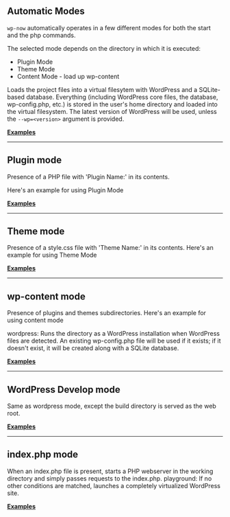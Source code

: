 ## Automatic Modes
`wp-now` automatically operates in a few different modes for both the start and the php commands. 

The selected mode depends on the directory in which it is executed:

- Plugin Mode
- Theme Mode
- Content Mode - load up wp-content

Loads the project files into a virtual filesytem with WordPress and a SQLite-based database. Everything (including WordPress core files, the database, wp-config.php, etc.) is stored in the user's home directory and loaded into the virtual filesystem. The latest version of WordPress will be used, unless the `--wp=<version>` argument is provided. 

[**Examples**](#)

---

## Plugin mode
Presence of a PHP file with 'Plugin Name:' in its contents.

Here's an example for using Plugin Mode

[**Examples**](#)

---

## Theme mode 
Presence of a style.css file with 'Theme Name:' in its contents.
Here's an example for using Theme Mode

[**Examples**](#)

---

## wp-content mode
Presence of plugins and themes subdirectories.
Here's an example for using content mode

wordpress: Runs the directory as a WordPress installation when WordPress files are detected. An existing wp-config.php file will be used if it exists; if it doesn't exist, it will be created along with a SQLite database.

[**Examples**](#)

---

## WordPress Develop mode
Same as wordpress mode, except the build directory is served as the web root.

[**Examples**](#)

---

## index.php mode
When an index.php file is present, starts a PHP webserver in the working directory and simply passes requests to the index.php.
playground: If no other conditions are matched, launches a completely virtualized WordPress site.

[**Examples**](#)